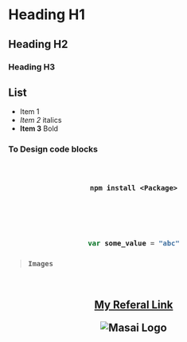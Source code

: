 # Heading H1
## Heading H2
### Heading H3
## List
- Item 1
- *Item 2* italics
- **Item 3** Bold
### To Design code blocks
<h3 align = center>
<br>

```
npm install <Package>
```
<br>
<h3 align = center>
<br>

```js
var some_value = "abc"
```
</h3>

>### ``Images``
<br>
<h2 align = center>

[My Referal Link](https://www.masai.school/referral/RDiyyHh)

<h align = center>

![Masai Logo](https://dashboard.masaischool.com/static/media/masailogo.ab93bfe1.svg)


